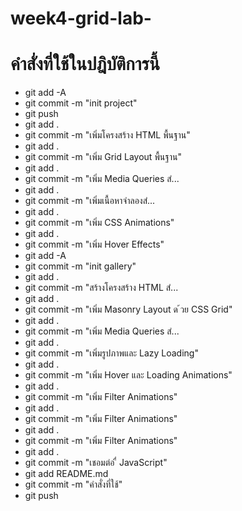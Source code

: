 # week4-grid-lab-
# คำสั่งที่ใช้ในปฎิบัติการนี้
- git add -A
- git commit -m "init project"
- git push
- git add .
- git commit -m "เพิ่มโครงสร้าง HTML พื้นฐาน"
- git add .
- git commit -m "เพิ่ม Grid Layout พื้นฐาน"
- git add .
- git commit -m "เพิ่ม Media Queries สํ...
- git add .
- git commit -m "เพิ่มเนื้อหาจําลองสํ...
- git add .
- git commit -m "เพิ่ม CSS Animations"
- git add .
- git commit -m "เพิ่ม Hover Effects"
- git add -A
- git commit -m "init gallery"
- git add .
- git commit -m "สร้างโครงสร้าง HTML สํ...
- git add .
- git commit -m "เพิ่ม Masonry Layout ด ้วย CSS Grid"
- git add .
- git commit -m "เพิ่ม Media Queries สํ...
- git add .
- git commit -m "เพิ่มรูปภาพและ Lazy Loading"
- git add .
- git commit -m "เพิ่ม Hover และ Loading Animations"
- git add .
- git commit -m "เพิ่ม Filter Animations"
- git add .
- git commit -m "เพิ่ม Filter Animations"
- git add .
- git commit -m "เพิ่ม Filter Animations"
- git add .
- git commit -m "เชอมต่อ ื่ JavaScript"
- git add README.md
- git commit -m "คำสั่งที่ใช้"
- git push